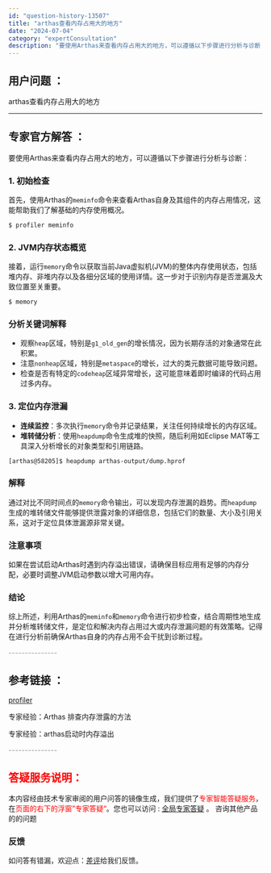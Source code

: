 ```yaml
---
id: "question-history-13507"
title: "arthas查看内存占用大的地方"
date: "2024-07-04"
category: "expertConsultation"
description: "要使用Arthas来查看内存占用大的地方，可以遵循以下步骤进行分析与诊断：### 1. 初始检查首先，使用Arthas的`meminfo`命令来查看Arthas自身及其组件的内存占用情况，这能帮助我们了解基础的内存使用概况。```bash$ profiler meminfo```### 2. JVM"
---
```


## 用户问题 ：

arthas查看内存占用大的地方

---

## 专家官方解答 ：

要使用Arthas来查看内存占用大的地方，可以遵循以下步骤进行分析与诊断：

### 1. 初始检查

首先，使用Arthas的`meminfo`命令来查看Arthas自身及其组件的内存占用情况，这能帮助我们了解基础的内存使用概况。

```bash
$ profiler meminfo
```

### 2. JVM内存状态概览

接着，运行`memory`命令以获取当前Java虚拟机(JVM)的整体内存使用状态，包括堆内存、非堆内存以及各细分区域的使用详情。这一步对于识别内存是否泄漏及大致位置至关重要。

```bash
$ memory
```

### 分析关键词解释

- 观察`heap`区域，特别是`g1_old_gen`的增长情况，因为长期存活的对象通常在此积累。
- 注意`nonheap`区域，特别是`metaspace`的增长，过大的类元数据可能导致问题。
- 检查是否有特定的`codeheap`区域异常增长，这可能意味着即时编译的代码占用过多内存。

### 3. 定位内存泄漏

- **连续监控**：多次执行`memory`命令并记录结果，关注任何持续增长的内存区域。
- **堆转储分析**：使用`heapdump`命令生成堆的快照，随后利用如Eclipse MAT等工具深入分析增长的对象类型和引用链路。

```bash
[arthas@58205]$ heapdump arthas-output/dump.hprof
```

### 解释

通过对比不同时间点的`memory`命令输出，可以发现内存泄漏的趋势。而`heapdump`生成的堆转储文件能够提供泄露对象的详细信息，包括它们的数量、大小及引用关系，这对于定位具体泄漏源非常关键。

### 注意事项

如果在尝试启动Arthas时遇到内存溢出错误，请确保目标应用有足够的内存分配，必要时调整JVM启动参数以增大可用内存。

### 结论

综上所述，利用Arthas的`meminfo`和`memory`命令进行初步检查，结合周期性地生成并分析堆转储文件，是定位和解决内存占用过大或内存泄漏问题的有效策略。记得在进行分析前确保Arthas自身的内存占用不会干扰到诊断过程。

<font color="#949494">---------------</font>

## 参考链接 ：

[profiler](../profiler.md)

专家经验：Arthas 排查内存泄露的方法

专家经验：arthas启动时内存溢出

<font color="#949494">---------------</font>

## <font color="#FF0000">答疑服务说明：</font>

本内容经由技术专家审阅的用户问答的镜像生成，我们提供了<font color="#FF0000">专家智能答疑服务</font>，在<font color="#FF0000">页面的右下的浮窗”专家答疑“</font>。您也可以访问 : [全局专家答疑](https://answer.opensource.alibaba.com/docs/intro) 。 咨询其他产品的的问题

### 反馈

如问答有错漏，欢迎点：[差评](https://ai.nacos.io/user/feedbackByEnhancerGradePOJOID?enhancerGradePOJOId=16070)给我们反馈。
